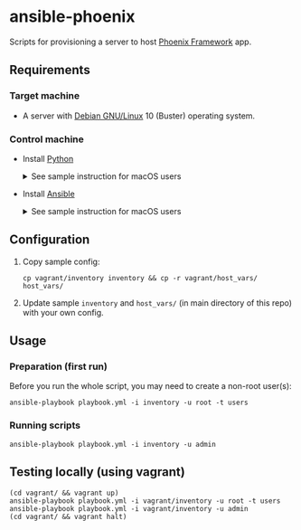 # ansible-phoenix

Scripts for provisioning a server to host [Phoenix Framework](https://www.phoenixframework.org/) app.

## Requirements

### Target machine

* A server with [Debian GNU/Linux](https://www.debian.org/) 10 (Buster) operating system.

### Control machine

* Install [Python](https://www.python.org/)

  <details>
    <summary>See sample instruction for macOS users</summary>

    #### Installing Python on macOS using [Homebrew](https://brew.sh/) and [asdf-vm](https://asdf-vm.com/#/core-manage-asdf-vm):

    ```shell
    brew install asdf
    echo -e "\n. $(brew --prefix asdf)/asdf.sh" >> ~/.zshrc
    echo -e "\n. $(brew --prefix asdf)/etc/bash_completion.d/asdf.bash" >> ~/.zshrc
    asdf plugin-add python
    asdf install python 3.8.2
    asdf global python 3.8.2
    pip install --upgrade pip
    ```
  </details>

* Install [Ansible](https://docs.ansible.com/ansible/latest/installation_guide/intro_installation.html)

  <details>
    <summary>See sample instruction for macOS users</summary>

    #### Installing Ansible using [Homebrew](https://brew.sh/):

    ```shell
    pip install ansible
    asdf reshim python # if you use asdf-vm
    ```
  </details>

## Configuration

1. Copy sample config:

    ```shell
    cp vagrant/inventory inventory && cp -r vagrant/host_vars/ host_vars/
    ```

2. Update sample `inventory` and `host_vars/` (in main directory of this repo) with your own config.

## Usage

### Preparation (first run)

Before you run the whole script, you may need to create a non-root user(s):

```shell
ansible-playbook playbook.yml -i inventory -u root -t users
```

### Running scripts

```shell
ansible-playbook playbook.yml -i inventory -u admin
```

## Testing locally (using vagrant)

```shell
(cd vagrant/ && vagrant up)
ansible-playbook playbook.yml -i vagrant/inventory -u root -t users
ansible-playbook playbook.yml -i vagrant/inventory -u admin
(cd vagrant/ && vagrant halt)
```
